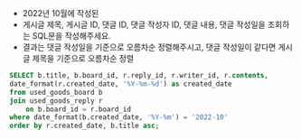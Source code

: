 - 2022년 10월에 작성된
- 게시글 제목, 게시글 ID, 댓글 ID, 댓글 작성자 ID, 댓글 내용, 댓글 작성일을 조회하는 SQL문을 작성해주세요.
- 결과는 댓글 작성일을 기준으로 오름차순 정렬해주시고, 댓글 작성일이 같다면 게시글 제목을 기준으로 오름차순 정렬

```sql
SELECT b.title, b.board_id, r.reply_id, r.writer_id, r.contents,
date_format(r.created_date, '%Y-%m-%d') as created_date
from used_goods_board b
join used_goods_reply r
    on b.board_id = r.board_id
where date_format(b.created_date, '%Y-%m') = '2022-10'
order by r.created_date, b.title asc;
```
